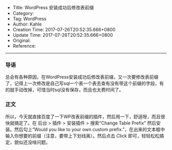 - Title: WordPress 安装成功后修改表前缀
- Category:
- Tag: WordPress
- Author: Kahle
- Creation Time: 2017-07-26T20:52:35.666+0800
- Update Time: 2017-07-26T20:52:35.666+0800
- Original:
- Reference:

---


### 导语

总会有各种原因，在WordPress安装成功后修改表前缀，又一次要修改表前缀了，记得上一次修改是自己写sql一个表一个表去查有没有带这个前缀的字段，有的就手动改掉，可惜当时sql没有保存，而且也太费时间了。


### 正文

所以，今天就直接百度了一下WP改表前缀的插件，然后用一下，舒适呀，而且很快就搞定了。在 后台 > 插件 > 安装插件 > 搜索“Change Table Prefix” 然后安装。然后勾上“Would you like to your own custom prefix.”，在出来的文本框中输入你想要的前缀（注意，要带上下划线奥）。然后点击 Click 即可，轻轻松松搞定，貌似还没啥问题。



